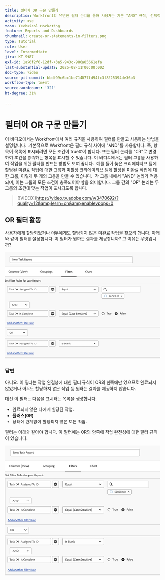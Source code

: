 ```yaml
---
title: 필터에 OR 구문 만들기
description: Workfront의 유연한 필터 논리를 통해 사용자는 기본 "AND" 규칙, 선택적 "OR" 조건 및 복잡한 기준에 대한 구성된 필터 그룹을 사용하여 보고 보기를 구체화할 수 있습니다.
activity: use
team: Technical Marketing
feature: Reports and Dashboards
thumbnail: create-or-statements-in-filters.png
type: Tutorial
role: User
level: Intermediate
jira: KT-9987
exl-id: 1a56f2f6-12df-43a5-943c-986a85661efa
last-substantial-update: 2025-08-11T00:00:00Z
doc-type: video
source-git-commit: bbdf99c6bc1be714077fd94fc3f8325394de36b3
workflow-type: tm+mt
source-wordcount: '321'
ht-degree: 31%

---
```


# 필터에 OR 구문 만들기

이 비디오에서는 Workfront에서 여러 규칙을 사용하여 필터를 만들고 사용하는 방법을 설명합니다. &#x200B; 기본적으로 Workfront은 필터 규칙 사이에 &quot;AND&quot;를 사용합니다. 즉, 항목이 목록에 표시되려면 모든 조건이 true여야 합니다.
또는 필터 논리를 &quot;OR&quot;로 변경하여 조건을 충족하는 항목을 표시할 수 있습니다.
이 비디오에서는 필터 그룹을 사용하여 작업을 위한 필터를 만드는 방법도 보여 줍니다. &#x200B; 예를 들어 늦은 크리에이티브 팀에 할당된 미완료 작업에 대한 그룹과 미할당 크리에이티브 팀에 할당된 미완료 작업에 대한 그룹, 이렇게 두 개의 그룹을 만들 수 있습니다. &#x200B; 각 그룹 내에서 &quot;AND&quot; 논리가 적용되며, 이는 그룹의 모든 조건이 충족되어야 함을 의미합니다. &#x200B; 그룹 간의 &quot;OR&quot; 논리는 두 그룹의 조건에 맞는 작업이 표시되도록 합니다.

>[!VIDEO](https://video.tv.adobe.com/v/3470692/?quality=12&amp;learn=on&amp;enablevpops=0

## OR 필터 활동

사용자에게 할당되었거나 아무에게도 할당되지 않은 미완료 작업을 찾으려 합니다. 아래와 같이 필터를 설정합니다. 이 필터가 원하는 결과를 제공합니까? 그 이유는 무엇입니까?

![부적절하게 생성된 OR 구문 이미지 [!DNL Workfront]](assets/or-statement-your-turn-1.png)

### 답변

아니요. 이 필터는 작업 완결성에 대한 필터 규칙이 OR의 한쪽에만 있으므로 완료되지 않았거나 아무도 할당하지 않은 작업 등 원하는 결과를 제공하지 않습니다.

대신 이 필터는 다음을 표시하는 목록을 생성합니다.

* 완료되지 않은 나에게 할당된 작업.
* **플러스(OR)**
* 상태에 관계없이 할당되지 않은 모든 작업.

필터는 아래와 같아야 합니다. 이 필터에는 OR의 양쪽에 작업 완전성에 대한 필터 규칙이 있습니다.

![적절하게 생성된 OR 구문 이미지 [!DNL Workfront]](assets/or-statement-your-turn-2.png)
